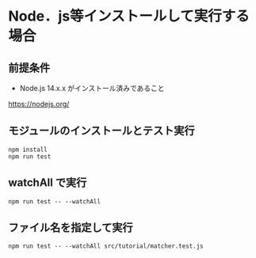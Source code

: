 # Node．js等インストールして実行する場合

## 前提条件

* Node.js 14.x.x がインストール済みであること

https://nodejs.org/


## モジュールのインストールとテスト実行

```
npm install
npm run test
```

## watchAll で実行
```
npm run test -- --watchAll
```

## ファイル名を指定して実行
```
npm run test -- --watchAll src/tutorial/matcher.test.js
```
